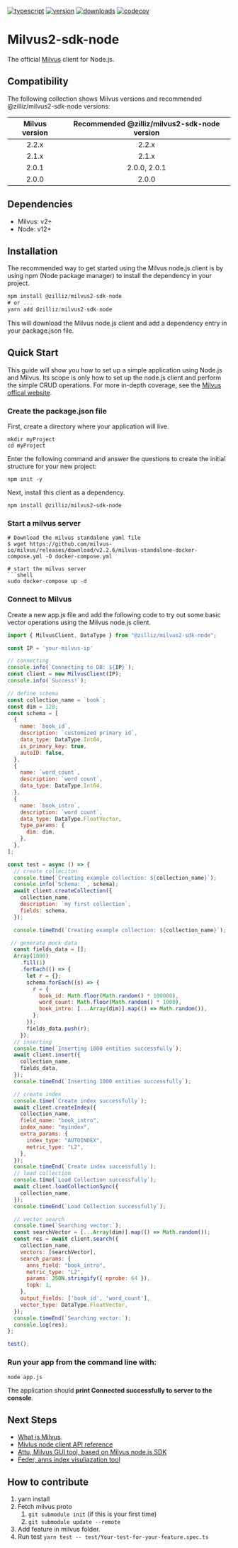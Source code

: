 [![typescript](https://badges.aleen42.com/src/typescript.svg)](https://badges.aleen42.com/src/typescript.svg)
[![version](https://img.shields.io/npm/v/@zilliz/milvus2-sdk-node)](https://img.shields.io/npm/v/@zilliz/milvus2-sdk-node)
[![downloads](https://img.shields.io/npm/dw/@zilliz/milvus2-sdk-node)](https://img.shields.io/npm/dw/@zilliz/milvus2-sdk-node)
[![codecov](https://codecov.io/gh/milvus-io/milvus-sdk-node/branch/main/graph/badge.svg?token=Zu5FwWstwI)](https://codecov.io/gh/milvus-io/milvus-sdk-node)

# Milvus2-sdk-node

The official [Milvus](https://github.com/milvus-io/milvus) client for Node.js.

## Compatibility

The following collection shows Milvus versions and recommended @zilliz/milvus2-sdk-node versions:

| Milvus version | Recommended @zilliz/milvus2-sdk-node version |
| :------------: | :------------------------------------------: |
|     2.2.x      |                    2.2.x                     |
|     2.1.x      |                    2.1.x                     |
|     2.0.1      |                 2.0.0, 2.0.1                 |
|     2.0.0      |                    2.0.0                     |

## Dependencies

- Milvus: v2+
- Node: v12+

## Installation

The recommended way to get started using the Milvus node.js client is by using npm (Node package manager) to install the dependency in your project.

```javascript
npm install @zilliz/milvus2-sdk-node
# or ...
yarn add @zilliz/milvus2-sdk-node
```

This will download the Milvus node.js client and add a dependency entry in your package.json file.

## Quick Start

This guide will show you how to set up a simple application using Node.js and Milvus. Its scope is only how to set up the node.js client and perform the simple CRUD operations. For more in-depth coverage, see the [Milvus offical website](https://milvus.io/).

### Create the package.json file

First, create a directory where your application will live.

```
mkdir myProject
cd myProject
```

Enter the following command and answer the questions to create the initial structure for your new project:

```shell
npm init -y
```

Next, install this client as a dependency.

```shell
npm install @zilliz/milvus2-sdk-node
```

### Start a milvus server

```shell
# Download the milvus standalone yaml file
$ wget https://github.com/milvus-io/milvus/releases/download/v2.2.6/milvus-standalone-docker-compose.yml -O docker-compose.yml

# start the milvus server
```shell
sudo docker-compose up -d
```

### Connect to Milvus

Create a new app.js file and add the following code to try out some basic vector operations using the Milvus node.js client.

```javascript
import { MilvusClient, DataType } from "@zilliz/milvus2-sdk-node";

const IP = 'your-milvus-ip'

// connecting
console.info(`Connecting to DB: ${IP}`);
const client = new MilvusClient(IP);
console.info(`Success!`);

// define schema
const collection_name = `book`;
const dim = 128;
const schema = [
  {
    name: `book_id`,
    description: `customized primary id`,
    data_type: DataType.Int64,
    is_primary_key: true,
    autoID: false,
  },
  {
    name: `word_count`,
    description: `word count`,
    data_type: DataType.Int64,
  },
  {
    name: `book_intro`,
    description: `word count`,
    data_type: DataType.FloatVector,
    type_params: {
      dim: dim,
    },
  },
];

const test = async () => {
  // create colleciton
  console.time(`Creating example collection: ${collection_name}`);
  console.info(`Schema: `, schema);
  await client.createCollection({
    collection_name,
    description: `my first collection`,
    fields: schema,
  });

  console.timeEnd(`Creating example collection: ${collection_name}`);

 // generate mock data
  const fields_data = [];
  Array(1000)
    .fill(1)
    .forEach(() => {
      let r = {};
      schema.forEach((s) => {
        r = {
          book_id: Math.floor(Math.random() * 100000),
          word_count: Math.floor(Math.random() * 1000),
          book_intro: [...Array(dim)].map(() => Math.random()),
        };
      });
      fields_data.push(r);
    });
  // inserting
  console.time(`Inserting 1000 entities successfully`);
  await client.insert({
    collection_name,
    fields_data,
  });
  console.timeEnd(`Inserting 1000 entities successfully`);

  // create index
  console.time(`Create index successfully`);
  await client.createIndex({
    collection_name,
    field_name: "book_intro",
    index_name: "myindex",
    extra_params: {
      index_type: "AUTOINDEX",
      metric_type: "L2",
    },
  });
  console.timeEnd(`Create index successfully`);
  // load collection
  console.time(`Load Collection successfully`);
  await client.loadCollectionSync({
    collection_name,
  });
  console.timeEnd(`Load Collection successfully`);

  // vector search
  console.time(`Searching vector:`);
  const searchVector = [...Array(dim)].map(() => Math.random());
  const res = await client.search({
    collection_name,
    vectors: [searchVector],
    search_params: {
      anns_field: "book_intro",
      metric_type: "L2",
      params: JSON.stringify({ nprobe: 64 }),
      topk: 1,
    },
    output_fields: ['book_id', 'word_count'],
    vector_type: DataType.FloatVector,
  });
  console.timeEnd(`Searching vector:`);
  console.log(res);
};

test();
```

### Run your app from the command line with:

```
node app.js
```

The application should **print Connected successfully to server to the console**.

## Next Steps

- [What is Milvus](https://milvus.io/).
- [Mivlus node client API reference](https://milvus.io/api-reference/node/v2.2.x/About.md)
- [Attu, Milvus GUI tool, based on Milvus node.js SDK](https://github.com/zilliztech/attu)
- [Feder, anns index visuliazation tool](https://github.com/zilliztech/feder)

## How to contribute

1. yarn install
2. Fetch milvus proto
   1. `git submodule init` (if this is your first time)
   2. `git submodule update --remote`
3. Add feature in milvus folder.
4. Run test `yarn test -- test/Your-test-for-your-feature.spec.ts`
